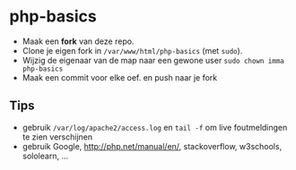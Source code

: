# php-basics

- Maak een **fork** van deze repo.
- Clone je eigen fork in `/var/www/html/php-basics` (met `sudo`).
- Wijzig de eigenaar van de map naar een gewone user `sudo chown imma php-basics`
- Maak een commit voor elke oef. en push naar je fork

## Tips

- gebruik `/var/log/apache2/access.log` en `tail -f` om live foutmeldingen te zien verschijnen
- gebruik Google, http://php.net/manual/en/, stackoverflow, w3schools, sololearn, ...

